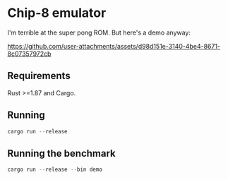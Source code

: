 # Chip-8 emulator

I'm terrible at the super pong ROM. But here's a demo anyway:

https://github.com/user-attachments/assets/d98d151e-3140-4be4-8671-8c07357972cb

## Requirements

Rust >=1.87 and Cargo.

## Running

```rs
cargo run --release
```

## Running the benchmark

```rs
cargo run --release --bin demo
```
